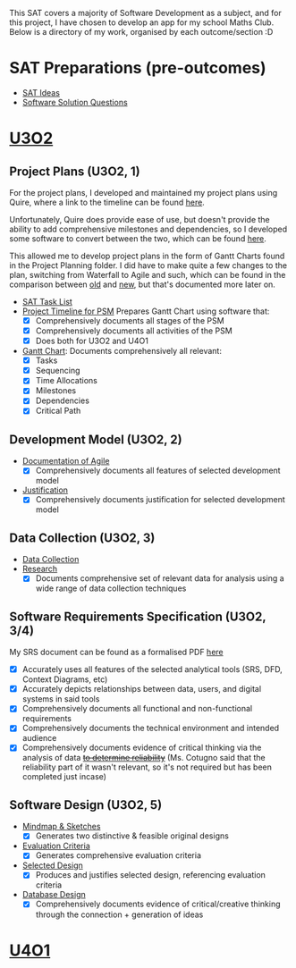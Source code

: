 This SAT covers a majority of Software Development as a subject, and for this project, I have chosen to develop an app
for my school Maths Club.
Below is a directory of my work, organised by each outcome/section :D

# SAT Preparations (pre-outcomes)

- [SAT Ideas](U3O2%20SAT/SAT%20Preperations/SAT%20Ideas.md)
- [Software Solution Questions](U3O2%20SAT/SAT%20Preperations/Software%20Solution%20Questions.md)

# [U3O2](U3O2%20SAT)

## Project Plans (U3O2, 1)

For the project plans, I developed and maintained my project plans using Quire, where a link to the timeline can be
found [here](https://quire.io/w/Garv_SAT?view=timeline).

Unfortunately, Quire does provide ease of use, but doesn't provide the ability to add comprehensive milestones and
dependencies, so I developed some software to convert between the two, which can be
found [here](../AOS2%20Programming/Code/Term%202/Weeks%201%20and%202/quire-to-excel).

This allowed me to develop project plans in the form of Gantt Charts found in the Project Planning folder. I did have to
make quite a few changes to the plan, switching from Waterfall to Agile and such, which can be found in the comparison
between [old](U3O2%20SAT/Project%20Plans/SAT%20Gantt%20Chart%20(old).xlsx)
and [new](U3O2%20SAT/Project%20Plans/SAT%20Task%20List.xlsx), but
that's documented more later on.

- [SAT Task List](U3O2%20SAT/Project%20Plans/SAT%20Task%20List.xlsx)
- [Project Timeline for PSM](https://quire.io/w/Garv_SAT?view=timeline)
  Prepares Gantt Chart using software that:
    - [x] Comprehensively documents all stages of the PSM
    - [x] Comprehensively documents all activities of the PSM
    - [x] Does both for U3O2 and U4O1
- [Gantt Chart](U3O2%20SAT/Project%20Plans/SAT%20Task%20List.xlsx):
  Documents comprehensively all relevant:
    - [x] Tasks
    - [x] Sequencing
    - [x] Time Allocations
    - [x] Milestones
    - [x] Dependencies
    - [x] Critical Path

## Development Model (U3O2, 2)

- [Documentation of Agile](U3O2%20SAT/Project%20Plans/Development%20Model.md#agile)
    - [x] Comprehensively documents all features of selected development model
- [Justification](U3O2%20SAT/Project%20Plans/Development%20Model.md#selected-model)
    - [x] Comprehensively documents justification for selected development model

## Data Collection (U3O2, 3)

- [Data Collection](U3O2%20SAT/Data%20Collection/Data%20Collection.md)
- [Research](U3O2%20SAT/Data%20Collection/Research.md)
    - [x] Documents comprehensive set of relevant data for analysis using a wide range of data collection techniques

## Software Requirements Specification (U3O2, 3/4)

My SRS document can be found as a formalised PDF [here](U3O2%20SAT/SRS/Maths%20Club%20SRS.pdf)

- [x] Accurately uses all features of the selected analytical tools (SRS, DFD, Context Diagrams, etc)
- [x] Accurately depicts relationships between data, users, and digital systems in said tools
- [x] Comprehensively documents all functional and non-functional requirements
- [x] Comprehensively documents the technical environment and intended audience
- [x] Comprehensively documents evidence of critical thinking via the analysis of data [~~to determine
  reliability~~](U3O2%20SAT/Data%20Collection/Data%20Collection.md#appendix-reliability) (Ms.
  Cotugno said that the reliability part of it wasn't relevant, so it's not required but has been completed just incase)

## Software Design (U3O2, 5)

- [Mindmap & Sketches](U3O2%20SAT/Design%20Folio/Design.md#mindmap--sketches)
    - [x] Generates two distinctive & feasible original designs
- [Evaluation Criteria](U3O2%20SAT/Design%20Folio/Design.md#evaluation-criteria)
    - [x] Generates comprehensive evaluation criteria
- [Selected Design](U3O2%20SAT/Design%20Folio/Design.md#selected-design)
    - [x] Produces and justifies selected design, referencing evaluation criteria
- [Database Design](U3O2%20SAT/Design%20Folio/Database%20Design.md)
    - [x] Comprehensively documents evidence of critical/creative thinking through the connection + generation of ideas

# [U4O1](U4O1%20SAT)